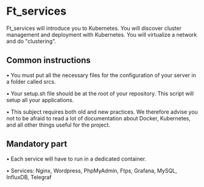 # Ft_services

Ft_services will introduce you to Kubernetes. You will discover cluster management and
deployment with Kubernetes. You will virtualize a network and do "clustering".

## Common instructions

• You must put all the necessary files for the configuration of your server in a folder
called srcs.

• Your setup.sh file should be at the root of your repository. This script will setup
all your applications.

• This subject requires both old and new practices. We therefore advise you not to
be afraid to read a lot of documentation about Docker, Kubernetes, and all other
things useful for the project.

## Mandatory part

• Each service will have to run in a dedicated container.

• Services: Nginx, Wordpress, PhpMyAdmin, Ftps, Grafana, MySQL, InfluxDB, Telegraf
